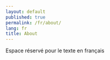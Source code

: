 ```yaml
---
layout: default
published: true
permalink: /fr/about/
lang: fr
title: About
---
```


Espace réservé pour le texte en français